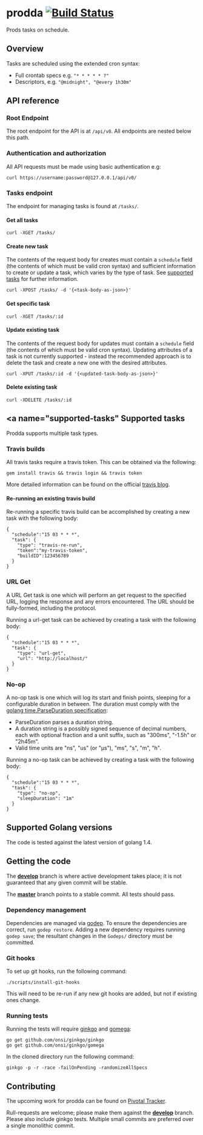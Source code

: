# prodda [![Build Status](https://travis-ci.org/mfine30/prodda.svg?branch=master)](https://travis-ci.org/mfine30/prodda)

Prods tasks on schedule.

## Overview

Tasks are scheduled using the extended cron syntax:

- Full crontab specs e.g. `"* * * * * ?"`
- Descriptors, e.g. `"@midnight", "@every 1h30m"`

## API reference

### Root Endpoint

The root endpoint for the API is at `/api/v0`. All endpoints are nested below this path.

### Authentication and authorization

All API requests must be made using basic authentication e.g:

`curl https://username:password@127.0.0.1/api/v0/`

### Tasks endpoint

The endpoint for managing tasks is found at `/tasks/`.

#### Get all tasks

```
curl -XGET /tasks/
```

#### Create new task

The contents of the request body for creates must contain a `schedule` field (the contents of which must be valid cron syntax) and sufficient information to create or update a task, which varies by the type of task. See [supported tasks](#supported-tasks) for further information.

```
curl -XPOST /tasks/ -d '{<task-body-as-json>}'
```

#### Get specific task

```
curl -XGET /tasks/:id
```

#### Update existing task

The contents of the request body for updates must contain a `schedule` field (the contents of which must be valid cron syntax). Updating attributes of a task is not currently supported - instead the recommended approach is to delete the task and create a new one with the desired attributes.

```
curl -XPUT /tasks/:id -d '{<updated-task-body-as-json>}'
```

#### Delete existing task

```
curl -XDELETE /tasks/:id
```

## <a name="supported-tasks"</a> Supported tasks

Prodda supports multiple task types.

### Travis builds

All travis tasks require a travis token. This can be obtained via the following:

```
gem install travis && travis login && travis token
```

More detailed information can be found on the official [travis blog](http://blog.travis-ci.com/2013-01-28-token-token-token/).

#### Re-running an existing travis build

Re-running a specific travis build can be accomplished by creating a new task with the following body:

```
{
  "schedule":"15 03 * * *",
  "task": {
    "type": "travis-re-run",
    "token":"my-travis-token",
    "buildID":123456789
  }
}

```

### URL Get

A URL Get task is one which will perform an get request to the specified URL, logging the response and any errors encountered. The URL should be fully-formed, including the protocol.

Running a url-get task can be achieved by creating a task with the following body:

```
{
  "schedule":"15 03 * * *",
  "task": {
    "type": "url-get",
    "url": "http://localhost/"
  }
}
```

### No-op

A no-op task is one which will log its start and finish points, sleeping for a configurable duration in between. The duration must comply with the [golang time.ParseDuration specification](http://golang.org/pkg/time/#ParseDuration):

- ParseDuration parses a duration string.
- A duration string is a possibly signed sequence of decimal numbers,
each with optional fraction and a unit suffix, such as "300ms", "-1.5h" or "2h45m".
- Valid time units are "ns", "us" (or "µs"), "ms", "s", "m", "h".

Running a no-op task can be achieved by creating a task with the following body:

```
{
  "schedule":"15 03 * * *",
  "task": {
    "type": "no-op",
    "sleepDuration": "1m"
  }
}
```

## Supported Golang versions

The code is tested against the latest version of golang 1.4.

## Getting the code

The [**develop**](https://github.com/mfine30/prodda/tree/develop) branch is where active development takes place; it is not guaranteed that any given commit will be stable.

The [**master**](https://github.com/mfine30/prodda/tree/master) branch points to a stable commit. All tests should pass.

### Dependency management

Dependencies are managed via [godep](http://godoc.org/github.com/tools/godep). To ensure the dependencies are correct, run `godep restore`. Adding a new dependency requires running `godep save`; the resultant changes in the `Godeps/` directory must be committed.

### Git hooks

To set up git hooks, run the following command:

```
./scripts/install-git-hooks
```

This will need to be re-run if any new git hooks are added, but not if existing ones change.

### Running tests

Running the tests will require [ginkgo](http://onsi.github.io/ginkgo/) and [gomega](http://onsi.github.io/gomega/):

```
go get github.com/onsi/ginkgo/ginkgo
go get github.com/onsi/ginkgo/gomega
```

In the cloned directory run the following command:

```
ginkgo -p -r -race -failOnPending -randomizeAllSpecs
```

## Contributing

The upcoming work for prodda can be found on [Pivotal Tracker](https://www.pivotaltracker.com/n/projects/1272036).

Rull-requests are welcome; please make them against the [**develop**](https://github.com/mfine30/prodda/tree/develop) branch. Please also include ginkgo tests. Multiple small commits are preferred over a single monolithic commit.
